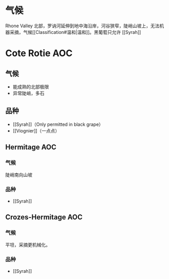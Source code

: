 # 气候

Rhone Valley 北部，罗讷河延伸到地中海沿岸，河谷狭窄，陡峭山坡上，无法机器采摘，气候[[Classification#温和|温和]]。黑葡萄只允许 [[Syrah]]

# Cote Rotie AOC

## 气候

- 能成熟的北部极限
- 异常陡峭，多石

## 品种

- [[Syrah]]（Only permitted in black grape）
- [[Viognier]]（一点点）

## Hermitage AOC

### 气候

陡峭南向山坡

### 品种

- [[Syrah]]

## Crozes-Hermitage AOC

### 气候

平坦，采摘更机械化。

### 品种

- [[Syrah]]